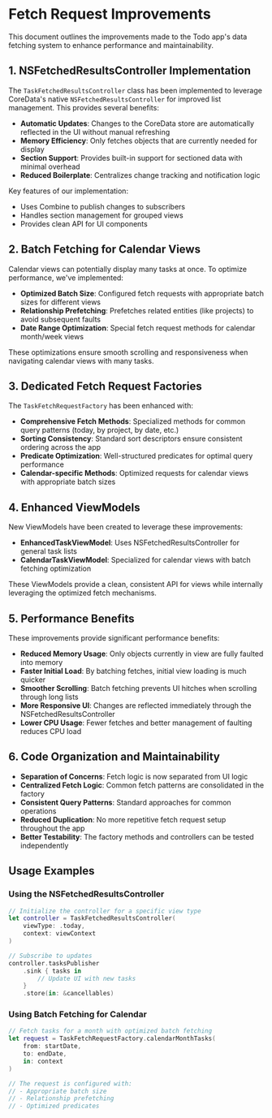 # Fetch Request Improvements

This document outlines the improvements made to the Todo app's data fetching system to enhance performance and maintainability.

## 1. NSFetchedResultsController Implementation

The `TaskFetchedResultsController` class has been implemented to leverage CoreData's native `NSFetchedResultsController` for improved list management. This provides several benefits:

- **Automatic Updates**: Changes to the CoreData store are automatically reflected in the UI without manual refreshing
- **Memory Efficiency**: Only fetches objects that are currently needed for display
- **Section Support**: Provides built-in support for sectioned data with minimal overhead
- **Reduced Boilerplate**: Centralizes change tracking and notification logic

Key features of our implementation:
- Uses Combine to publish changes to subscribers
- Handles section management for grouped views
- Provides clean API for UI components

## 2. Batch Fetching for Calendar Views

Calendar views can potentially display many tasks at once. To optimize performance, we've implemented:

- **Optimized Batch Size**: Configured fetch requests with appropriate batch sizes for different views
- **Relationship Prefetching**: Prefetches related entities (like projects) to avoid subsequent faults
- **Date Range Optimization**: Special fetch request methods for calendar month/week views

These optimizations ensure smooth scrolling and responsiveness when navigating calendar views with many tasks.

## 3. Dedicated Fetch Request Factories

The `TaskFetchRequestFactory` has been enhanced with:

- **Comprehensive Fetch Methods**: Specialized methods for common query patterns (today, by project, by date, etc.)
- **Sorting Consistency**: Standard sort descriptors ensure consistent ordering across the app
- **Predicate Optimization**: Well-structured predicates for optimal query performance
- **Calendar-specific Methods**: Optimized requests for calendar views with appropriate batch sizes

## 4. Enhanced ViewModels

New ViewModels have been created to leverage these improvements:

- **EnhancedTaskViewModel**: Uses NSFetchedResultsController for general task lists
- **CalendarTaskViewModel**: Specialized for calendar views with batch fetching optimization

These ViewModels provide a clean, consistent API for views while internally leveraging the optimized fetch mechanisms.

## 5. Performance Benefits

These improvements provide significant performance benefits:

- **Reduced Memory Usage**: Only objects currently in view are fully faulted into memory
- **Faster Initial Load**: By batching fetches, initial view loading is much quicker
- **Smoother Scrolling**: Batch fetching prevents UI hitches when scrolling through long lists
- **More Responsive UI**: Changes are reflected immediately through the NSFetchedResultsController
- **Lower CPU Usage**: Fewer fetches and better management of faulting reduces CPU load

## 6. Code Organization and Maintainability

- **Separation of Concerns**: Fetch logic is now separated from UI logic
- **Centralized Fetch Logic**: Common fetch patterns are consolidated in the factory
- **Consistent Query Patterns**: Standard approaches for common operations
- **Reduced Duplication**: No more repetitive fetch request setup throughout the app
- **Better Testability**: The factory methods and controllers can be tested independently

## Usage Examples

### Using the NSFetchedResultsController

```swift
// Initialize the controller for a specific view type
let controller = TaskFetchedResultsController(
    viewType: .today, 
    context: viewContext
)

// Subscribe to updates
controller.tasksPublisher
    .sink { tasks in
        // Update UI with new tasks
    }
    .store(in: &cancellables)
```

### Using Batch Fetching for Calendar

```swift
// Fetch tasks for a month with optimized batch fetching
let request = TaskFetchRequestFactory.calendarMonthTasks(
    from: startDate, 
    to: endDate, 
    in: context
)

// The request is configured with:
// - Appropriate batch size
// - Relationship prefetching
// - Optimized predicates
```

